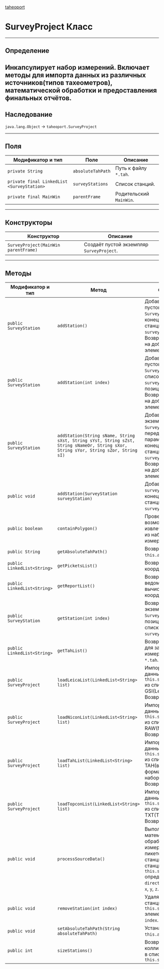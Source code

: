 
[taheoport](https://github.com/AndrewNizovkin/Taheoport/blob/main/README.md)

# SurveyProject Класс

---

## Определение

Инкапсулирует набор измерений. Включает методы для импорта данных из различных источников(типов тахеометров), математической обработки и предоставления финальных отчётов.
---

## Наследование

`java.lang.Object` -> `taheoport.SurveyProject`

---

## Поля

Модификатор и тип | Поле | Описание
--- | ---|---
`private String` | `absoluteTahPath` | Путь к файлу `*.tah`.
`private final LinkedList <SurveyStation>` | `surveyStations` | Список станций.
`private final MainWin` | `parentFrame` | Родительский `MainWin`.

---

## Конструкторы

Конструктор | Описание
--- | ---
`SurveyProject(MainWin parentFrame)` | Создаёт пустой экземпляр `SurveyProject`.

---

## Методы

Модификатор и тип | Метод | Описание
--- | --- | ---
`public SurveyStation` | `addStation()` | Добавляет новый пустой экземпляр `SurveyStation` в конец списка станций `surveyStations`. Возвращает ссылку на добавленный элемент.
`public SurveyStation` | `addStation(int index)` | Добавляет новый пустой экземпляр `SurveyStation` в список станций `surveyStations` на позицию `index`. Возвращает ссылку на добавленный элемент.
`public SurveyStation` | `addStation(String sName, String sXst, String sYst, String sZst, String sNameOr, String sXor, String sYor, String sZor, String sI)` | Добавляет новый экземпляр `SurveyStation` с переданными параметрами в конец списка станций `surveyStations`. Возвращает ссылку на добавленный элемент.
`public void` | `addStation(SurveyStation surveyStation)` | Добавляет `surveyStation` в конец списка станций `surveyStations`.
`public boolean` | `containPolygon()` | Проверяет возможность извлечения полигона из набора измерений.
`public String` | `getAbsoluteTahPath()` | Возвращает `this.absoluteTahPath`.
`public LinkedList<String>` | `getPicketsList()` | Возвращает каталог координат пикетов.
`public LinkedList<String>` | `getReportList()` | Возвращает ведомость вычисления координат.
`public SurveyStation` | `getStation(int index)` | Возвращает экземпляр `SurveyStation` из позиции `index` списка станций `surveyStations`.
`public LinkedList<String>` | `getTahList()` | Возвращает список для записи набора измерений в файл `*.tah`.
`public SurveyProject` | `loadLeicaList(LinkedList<String> list)` | Импортирует данные в `this.surveyStations` из списка формата GSI(Leica). Возвращает `this`.
`public SurveyProject` | `loadNiconList(LinkedList<String> list)` | Импортирует данные в `this.surveyStations` из списка формата RAW(Nicon). Возвращает `this`.
`public SurveyProject` | `loadTahList(LinkedList<String> list)` | Импортирует данные в `this.surveyStations` из списка формата TAH(внутренний формат сохранения набора измерений). Возвращает `this`.
`public SurveyProject` | `loadTopconList(LinkedList<String> list)` | Импортирует данные в `this.surveyStations` из списка формата TXT(Topcon). Возвращает `this`.
`public void` | `processSourceData()` | Выполняет математическую обработку набора измерений. Для всех пикетов всех станций из списка станций `this.surveyStations` определяет `direction`, `dX`, `dY`, `dZ`, `x`, `y`, `z`.
`public void` | `removeStation(int index)` | Удаляет из списка станций `this.surveyStations` элемент с индексом `index`.
`public void` | `setAbsoluteTahPath(String absoluteTahPath)` | Устанавливает `this.absoluteTahPath`.
`public int` | `sizeStations()` | Возвращает колличество станций в списке станций `this.surveyStations`

